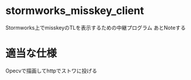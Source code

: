 # stormworks_misskey_client
Stormworks上でmisskeyのTLを表示するための中継プログラム
あとNoteする
# 適当な仕様
Opecvで描画してhttpでストワに投げる
